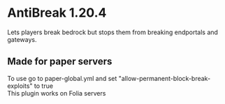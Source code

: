 # AntiBreak 1.20.4
Lets players break bedrock but stops them from breaking endportals and gateways.
<h2> Made for paper servers </h2>
To use go to paper-global.yml and set "allow-permanent-block-break-exploits" to true <br>
This plugin works on Folia servers 
